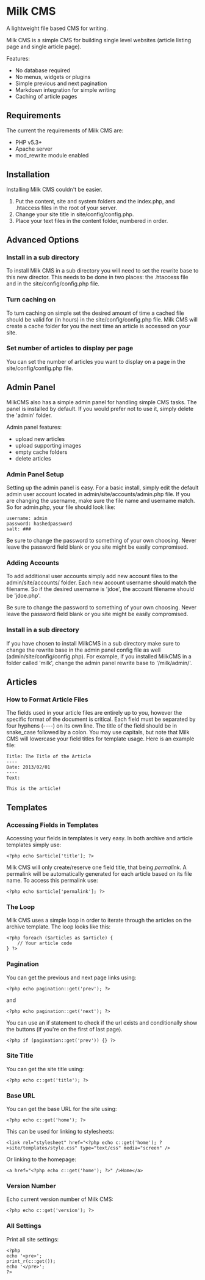 # Milk CMS

A lightweight file based CMS for writing.

Milk CMS is a simple CMS for building single level websites (article listing page and single article page).

Features:

- No database required
- No menus, widgets or plugins
- Simple previous and next pagination
- Markdown integration for simple writing
- Caching of article pages

## Requirements

The current the requirements of Milk CMS are:

- PHP v5.3+
- Apache server
- mod_rewrite module enabled

## Installation

Installing Milk CMS couldn't be easier.

1. Put the content, site and system folders and the index.php, and .htaccess files in the root of your server.
2. Change your site title in site/config/config.php.
3. Place your text files in the content folder, numbered in order.

## Advanced Options

### Install in a sub directory

To install Milk CMS in a sub directory you will need to set the rewrite base to this new director. This needs to be done in two places: the .htaccess file and in the site/config/config.php file.

### Turn caching on

To turn caching on simple set the desired amount of time a cached file should be valid for (in hours) in the site/config/config.php file. Milk CMS will create a cache folder for you the next time an article is accessed on your site.

### Set number of articles to display per page

You can set the number of articles you want to display on a page in the site/config/config.php file.

## Admin Panel

MilkCMS also has a simple admin panel for handling simple CMS tasks. The panel is installed by default. If you would prefer not to use it, simply delete the 'admin' folder.

Admin panel features:

- upload new articles
- upload supporting images
- empty cache folders
- delete articles

### Admin Panel Setup

Setting up the admin panel is easy. For a basic install, simply edit the default admin user account located in admin/site/accounts/admin.php file. If you are changing the username, make sure the file name and username match. So for admin.php, your file should look like:

    username: admin
    password: hashedpassword
    salt: ###

Be sure to change the password to something of your own choosing. Never leave the password field blank or you site might be easily compromised.

### Adding Accounts

To add additional user accounts simply add new account files to the admin/site/accounts/ folder. Each new account username should match the filename. So if the desired username is 'jdoe', the account filename should be 'jdoe.php'.

Be sure to change the password to something of your own choosing. Never leave the password field blank or you site might be easily compromised.

### Install in a sub directory

If you have chosen to install MilkCMS in a sub directory make sure to change the rewrite base in the admin panel config file as well (admin/site/config/config.php). For example, if you installed MilkCMS in a folder called 'milk', change the admin panel rewrite base to '/milk/admin/'.

## Articles

### How to Format Article Files

The fields used in your article files are entirely up to you, however the specific format of the document is critical. Each field must be separated by four hyphens (----) on its own line. The title of the field should be in snake_case followed by a colon. You may use capitals, but note that Milk CMS will lowercase your field titles for template usage. Here is an example file:

    Title: The Title of the Article
    ----
    Date: 2013/02/01
    ----
    Text:
    
    This is the article!

## Templates

### Accessing Fields in Templates

Accessing your fields in templates is very easy. In both archive and article templates simply use:

    <?php echo $article['title']; ?>

Milk CMS will only create/reserve one field title, that being *permalink*. A permalink will be automatically generated for each article based on its file name. To access this permalink use:

    <?php echo $article['permalink']; ?>

### The Loop

Milk CMS uses a simple loop in order to iterate through the articles on the archive template. The loop looks like this:

    <?php foreach ($articles as $article) {
        // Your article code
    } ?>

### Pagination

You can get the previous and next page links using:

    <?php echo pagination::get('prev'); ?>

and

    <?php echo pagination::get('next'); ?>

You can use an if statement to check if the url exists and conditionally show the buttons (if you're on the first of last page).

    <?php if (pagination::get('prev')) {} ?>

### Site Title

You can get the site title using:

    <?php echo c::get('title'); ?>

### Base URL

You can get the base URL for the site using:

    <?php echo c::get('home'); ?>

This can be used for linking to stylesheets:

    <link rel="stylesheet" href="<?php echo c::get('home'); ?>site/templates/style.css" type="text/css" media="screen" />

Or linking to the homepage:

    <a href="<?php echo c::get('home'); ?>" />Home</a>

### Version Number

Echo current version number of Milk CMS:

    <?php echo c::get('version'); ?>

### All Settings

Print all site settings:

    <?php
    echo '<pre>';
    print_r(c::get());
    echo '</pre>';
    ?>